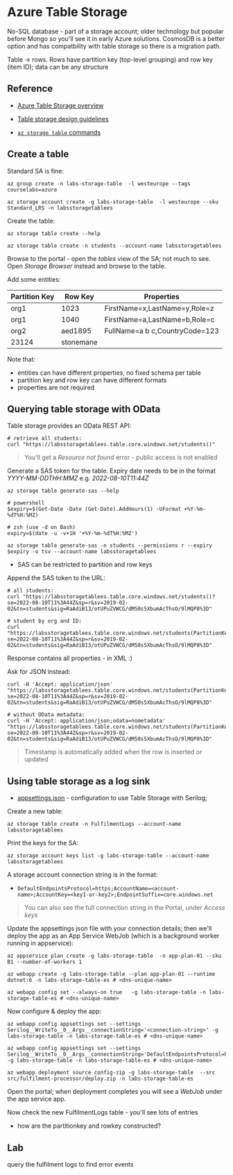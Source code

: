 # Azure Table Storage

No-SQL database - part of a storage account; older technology but popular before Mongo so you'll see it in early Azure solutions. CosmosDB is a better option and has compatbility with table storage so there is a migration path.

Table -> rows. Rows have partition key (top-level grouping) and row key (item ID); data can be any structure

## Reference

- [Azure Table Storage overview](https://docs.microsoft.com/en-us/azure/storage/tables/table-storage-overview)

- [Table storage design guidelines](https://docs.microsoft.com/en-us/azure/storage/tables/table-storage-design-guidelines)

- [`az storage table` commands](https://docs.microsoft.com/en-us/cli/azure/storage/table?view=azure-cli-latest)

## Create a table

Standard SA is fine:

```
az group create -n labs-storage-table  -l westeurope --tags courselabs=azure

az storage account create -g labs-storage-table  -l westeurope --sku Standard_LRS -n labsstoragetablees
```


Create the table:

```
az storage table create --help

az storage table create -n students --account-name labsstoragetablees
```

Browse to the portal - open the _tables_ view of the SA; not much to see. Open _Storage Browser_ instead and browse to the table.

Add some entities:

|Partition Key| Row Key | Properties|
|-|-|-|
|org1|1023|FirstName=x,LastName=y,Role=z|
|org1|1040|FirstName=a,LastName=b,Role=c|
|org2|aed1895|FullName=a b c,CountryCode=123|
|23124|stonemane||

Note that:

- entities can have different properties, no fixed schema per table
- partition key and row key can have different formats
- properties are not required

## Querying table storage with OData

Table storage provides an OData REST API:

```
# retrieve all students:
curl "https://labsstoragetablees.table.core.windows.net/students()"	
```

> You'll get a _Resource not found_ error - public access is not enabled

Generate a SAS token for the table. Expiry date needs to be in the format _YYYY-MM-DDTHH:MMZ_ e.g. _2022-08-10T11:44Z_

```
az storage table generate-sas --help 

# powershell
$expiry=$(Get-Date -Date (Get-Date).AddHours(1) -UFormat +%Y-%m-%dT%H:%MZ)

# zsh (use -d on Bash)
expiry=$(date -u -v+1H '+%Y-%m-%dT%H:%MZ')

az storage table generate-sas -n students --permissions r --expiry $expiry -o tsv --account-name labsstoragetablees
```

- SAS can be restricted to partition and row keys

Append the SAS token to the URL:

```
# all students:
curl "https://labsstoragetablees.table.core.windows.net/students()?se=2022-08-10T11%3A44Z&sp=r&sv=2019-02-02&tn=students&sig=RaAdiB13/otUPuZVWCG/dM50s5XbumAcThsO/9lMQP8%3D"

# student by org and ID:
curl "https://labsstoragetablees.table.core.windows.net/students(PartitionKey='org1',RowKey='1040')?se=2022-08-10T11%3A44Z&sp=r&sv=2019-02-02&tn=students&sig=RaAdiB13/otUPuZVWCG/dM50s5XbumAcThsO/9lMQP8%3D"
```

Response contains all properties - in XML :)

Ask for JSON instead:

```
curl -H 'Accept: application/json' "https://labsstoragetablees.table.core.windows.net/students(PartitionKey='org1',RowKey='1023')?se=2022-08-10T11%3A44Z&sp=r&sv=2019-02-02&tn=students&sig=RaAdiB13/otUPuZVWCG/dM50s5XbumAcThsO/9lMQP8%3D"

# without OData metadata:
curl -H 'Accept: application/json;odata=nometadata' "https://labsstoragetablees.table.core.windows.net/students(PartitionKey='org1',RowKey='1023')?se=2022-08-10T11%3A44Z&sp=r&sv=2019-02-02&tn=students&sig=RaAdiB13/otUPuZVWCG/dM50s5XbumAcThsO/9lMQP8%3D"
```

> Timestamp is automatically added when the row is inserted or updated

## Using table storage as a log sink

- [appsettings.json](src/fulfilment-processor/appsettings.json) - configuration to use Table Storage with Serilog;

Create a new table:

```
az storage table create -n FulfilmentLogs --account-name labsstoragetablees
```

Print the keys for the SA:

```
az storage account keys list -g labs-storage-table --account-name labsstoragetablees
```

A storage account connection string is in the format:

- `DefaultEndpointsProtocol=https;AccountName=<account-name>;AccountKey=<key1-or-key2>;EndpointSuffix=core.windows.net`

> You can also see the full connection string in the Portal, under _Access keys_

Update the appsettings json file with your connection details; then we'll deploy the app as an App Service WebJob (which is a background worker running in appservice):

```
az appservice plan create -g labs-storage-table  -n app-plan-01 --sku B1 --number-of-workers 1

az webapp create -g labs-storage-table --plan app-plan-01 --runtime dotnet:6 -n labs-storage-table-es # <dns-unique-name>

az webapp config set --always-on true   -g labs-storage-table -n labs-storage-table-es # <dns-unique-name>
```

Now configure & deploy the app:

```
az webapp config appsettings set --settings Serilog__WriteTo__0__Args__connectionString='<connection-string>' -g labs-storage-table -n labs-storage-table-es # <dns-unique-name> 

az webapp config appsettings set --settings Serilog__WriteTo__0__Args__connectionString='DefaultEndpointsProtocol=https;AccountName=labsstoragetablees;AccountKey=vC1xD9I8hUjJYF7OnpPS4R5gAfON/bDaExiLy+9kEYLxEJG8PmMsLFNXpPB9IFrrm6jnw38swxMh+AStw8Oepw==;EndpointSuffix=core.windows.net' -g labs-storage-table -n labs-storage-table-es # <dns-unique-name>

az webapp deployment source config-zip -g labs-storage-table  --src src/fulfilment-processor/deploy.zip -n labs-storage-table-es
```

Open the portal; when deployment completes you will see a _WebJob_ under the app service app.

Now check the new FulfilmentLogs table - you'll see lots of entries

- how are the partitionkey and rowkey constructed?


## Lab

query the fulfilment logs to find error events
